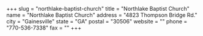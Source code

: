+++
slug = "northlake-baptist-church"
title = "Northlake Baptist Church"
name = "Northlake Baptist Church"
address = "4823 Thompson Bridge Rd."
city = "Gainesville"
state = "GA"
postal = "30506"
website = ""
phone = "770-536-7338"
fax = ""
+++
